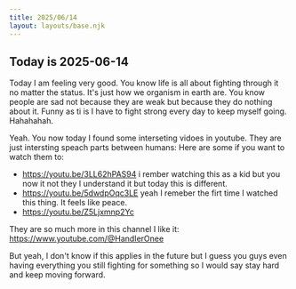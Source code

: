 ```yaml
---
title: 2025/06/14
layout: layouts/base.njk
---
```

## Today is 2025-06-14

Today I am feeling very good. You know life is all about fighting through it no matter the status. It's just how we organism in earth are.
You know people are sad not because they are weak but because they do nothing about it. 
Funny as ti is I have to fight strong every day to keep myself going. Hahahahah.

Yeah. You now today I found some interseting vidoes in youtube. They are just intersting speach parts between humans:
Here are some if you want to watch them to:
- https://youtu.be/3LL62hPAS94 i rember watching this as a kid but you now it not they I understand it but today this is different. 
- https://youtu.be/5dwdpOqc3LE yeah I remeber the firt time I watched this thing. It feels like peace.
- https://youtu.be/Z5Ljxmnp2Yc

They are so much more in this channel I like it: https://www.youtube.com/@HandIerOnee 

But yeah, I don't know if this applies in the future but I guess you guys even having everything you still fighting for something
so I would say stay hard and keep moving forward.




